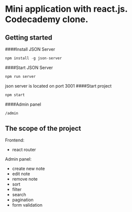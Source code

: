 Mini application with react.js. Codecademy clone.
=====================
Getting started
-----------------------------------
####Install JSON Server
```javascript
npm install -g json-server
```
####Start JSON Server
```javascript
npm run server
```
json server is located on port 3001
####Start project
```javascript
npm start
```
####Admin panel
```html
/admin
```
The scope of the project
-----------------------------------
Frontend:
* react router

Admin panel:
* create new note
* edit note
* remove note
* sort
* filter
* search
* pagination
* form validation